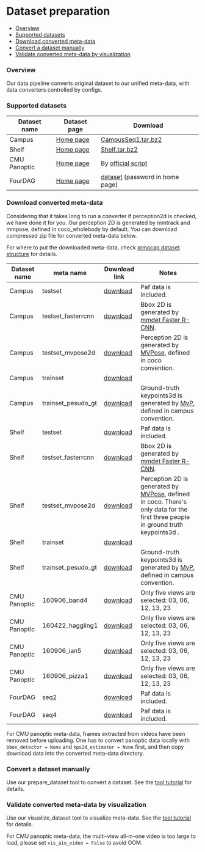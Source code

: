 # Dataset preparation

- [Overview](#overview)
- [Supported datasets](#supported-datasets)
- [Download converted meta-data](#download-converted-meta-data)
- [Convert a dataset manually](#convert-a-dataset-manually)
- [Validate converted meta-data by visualization](#validate-converted-meta-data-by-visualization)

### Overview

Our data pipeline converts original dataset to our unified meta-data, with data converters controlled by configs.

### Supported datasets

| Dataset name | Dataset page                                               | Download                                                     |
| ------------ | ---------------------------------------------------------- | ------------------------------------------------------------ |
| Campus       | [Home page](https://campar.in.tum.de/Chair/MultiHumanPose) | [CampusSeq1.tar.bz2](https://www.campar.in.tum.de/public_datasets/2014_cvpr_belagiannis/CampusSeq1.tar.bz2) |
| Shelf        | [Home page](https://campar.in.tum.de/Chair/MultiHumanPose) | [Shelf.tar.bz2](https://www.campar.in.tum.de/public_datasets/2014_cvpr_belagiannis/Shelf.tar.bz2) |
| CMU Panoptic | [Home page](http://domedb.perception.cs.cmu.edu/)          | By [official script](https://github.com/CMU-Perceptual-Computing-Lab/panoptic-toolbox/blob/master/scripts/getData.sh) |
| FourDAG | [Home page](https://github.com/zhangyux15/multiview_human_dataset)          | [dataset](https://pan.baidu.com/s/1AZgNV4kp7PuIBicEiSPdGA) (password in home page) |

### Download converted meta-data

Considering that it takes long to run a converter if perception2d is checked, we have done it for you. Our perception 2D is generated by mmtrack and mmpose, defined in coco_wholebody by default. You can download compressed zip file for converted meta-data below.

For where to put the downloaded meta-data, check [xrmocap dataset structure](tutorials/new_dataset.md#file-tree-of-our-unified-format) for details.

| Dataset name | meta name          | Download link                                                | Notes                                                        |
| ------------ | ------------------ | ------------------------------------------------------------ | ------------------------------------------------------------ |
| Campus       | testset            | [download](https://drive.google.com/file/d/1sWdKXXmxFu0N0rACWsY5LkTjm21VRKBO/view?usp=sharing) |     Paf data is included.                   |
| Campus       | testset_fasterrcnn | [download](https://drive.google.com/file/d/1fYBbZYZxT_7kV4zq_PPebMwVJSNirWZn/view?usp=sharing) | Bbox 2D is generated by [mmdet Faster R-CNN](https://github.com/open-mmlab/mmdetection/tree/master/configs/faster_rcnn). |
| Campus     | testset_mvpose2d   | [download](https://drive.google.com/file/d/1O_CM2m8RLPOGpSfdTnbk4Xkub4-HEiPM/view?usp=sharing) | Perception 2D is generated by [MVPose](https://github.com/zju3dv/mvpose#accelerate-the-evaluation), defined in coco convention. |
| Campus       | trainset           | [download](https://drive.google.com/file/d/1dvfR7_ElFp6rz2xmsl05_kzHSd2NCDAN/view?usp=sharing) |                                                              |
| Campus       | trainset_pesudo_gt | [download](https://drive.google.com/file/d/1gyOjNB5JRp-NpXoy80UqQb9Q1zZZbgb8/view?usp=sharing) | Ground-truth keypoints3d is generated by [MvP](https://github.com/sail-sg/mvp#22-shelfcampus), defined in campus convention. |
| Shelf        | testset            | [download](https://drive.google.com/file/d/1lxulqqkVqcIFwHym6VrvDNF4omdoLHkg/view?usp=sharing) |      Paf data is included.       |
| Shelf        | testset_fasterrcnn | [download](https://drive.google.com/file/d/1X_S5ixym3yZa7GgFHcjwk3W7zV6LfeUo/view?usp=sharing) | Bbox 2D is generated by [mmdet Faster R-CNN](https://github.com/open-mmlab/mmdetection/tree/master/configs/faster_rcnn). |
| Shelf        | testset_mvpose2d   | [download](https://drive.google.com/file/d/1gvgzKoPN0w0wJG6hesvhsGjWNSdGo5CK/view?usp=sharing) | Perception 2D is generated by [MVPose](https://github.com/zju3dv/mvpose#accelerate-the-evaluation), defined in coco. There's only data for the first three people in ground truth keypoints3d . |
| Shelf        | trainset           | [download](https://drive.google.com/file/d/1STq9wQ0l_EvaEcQvjEceiQxUMlTGYIiL/view?usp=sharing) |                                                              |
| Shelf        | trainset_pesudo_gt | [download](https://drive.google.com/file/d/1XK5cFaTfUyGydTwN8NGZLwDSuud0aXZu/view?usp=sharing) | Ground-truth keypoints3d is generated by [MvP](https://github.com/sail-sg/mvp#22-shelfcampus), defined in campus convention. |
| CMU Panoptic | 160906_band4       | [download](https://drive.google.com/file/d/1qgRI4NRpmyfcXqLgK2G6uR7sT7FYlm1U/view?usp=sharing) | Only five views are selected: 03, 06, 12, 13, 23             |
| CMU Panoptic | 160422_haggling1   | [download](https://drive.google.com/file/d/1CKOBk2aovuSUkNZDofEdSvf-PCjFtibl/view?usp=sharing) | Only five views are selected: 03, 06, 12, 13, 23             |
| CMU Panoptic | 160906_ian5        | [download](https://drive.google.com/file/d/1PyEe0NbjDuyECT6AwJbr8L5NNZUZsC55/view?usp=sharing) | Only five views are selected: 03, 06, 12, 13, 23             |
| CMU Panoptic | 160906_pizza1      | [download](https://drive.google.com/file/d/1PVxjID0udyADtdLE04uXIkqqbLLAnKLB/view?usp=sharing) | Only five views are selected: 03, 06, 12, 13, 23             |
| FourDAG | seq2 | [download](https://drive.google.com/file/d/12oDsSknghW0dFtHDaS0DHtiCKo98-yb4/view?usp=sharing) | Paf data is included.|
| FourDAG | seq4 | [download](https://drive.google.com/file/d/1LGbkEMVIBbetkmqzWy228im6HBVduIwl/view?usp=sharing) |Paf data is included. |


For CMU panoptic meta-data, frames extracted from videos have been removed before uploading. One has to convert panoptic data locally with `bbox_detector = None` and `kps2d_estimator = None`  first, and then copy download data into the converted meta-data directory.

### Convert a dataset manually

Use our prepare_dataset tool to convert a dataset. See the [tool tutorial](./tools/prepare_dataset.md) for details.

### Validate converted meta-data by visualization

Use our visualize_dataset tool to visualize meta-data. See the [tool tutorial](./tools/visualize_dataset.md) for details.

For CMU panoptic meta-data, the multi-view all-in-one video is too large to load, please set `vis_aio_video = False`  to avoid OOM.

